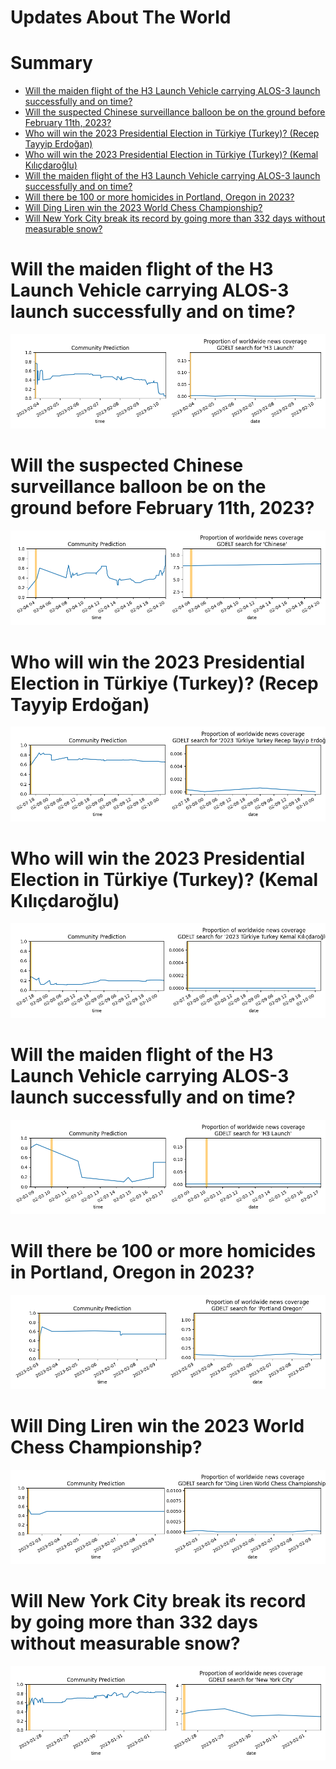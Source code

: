
Updates About The World
=======================

Summary
=======

* [Will the maiden flight of the H3 Launch Vehicle carrying ALOS-3 launch successfully and on time?](#will-the-maiden-flight-of-the-h3-launch-vehicle-carrying-alos-3-launch-successfully-and-on-time)
* [Will the suspected Chinese surveillance balloon be on the ground before February 11th, 2023?](#will-the-suspected-chinese-surveillance-balloon-be-on-the-ground-before-february-11th-2023)
* [Who will win the 2023 Presidential Election in Türkiye (Turkey)? (Recep Tayyip Erdoğan)](#who-will-win-the-2023-presidential-election-in-trkiye-turkey-recep-tayyip-erdoan)
* [Who will win the 2023 Presidential Election in Türkiye (Turkey)? (Kemal Kılıçdaroğlu)](#who-will-win-the-2023-presidential-election-in-trkiye-turkey-kemal-kldarolu)
* [Will the maiden flight of the H3 Launch Vehicle carrying ALOS-3 launch successfully and on time?](#will-the-maiden-flight-of-the-h3-launch-vehicle-carrying-alos-3-launch-successfully-and-on-time)
* [Will there be 100 or more homicides in Portland, Oregon in 2023?](#will-there-be-100-or-more-homicides-in-portland-oregon-in-2023)
* [Will Ding Liren win the 2023 World Chess Championship?](#will-ding-liren-win-the-2023-world-chess-championship)
* [Will New York City break its record by going more than 332 days without measurable snow?](#will-new-york-city-break-its-record-by-going-more-than-332-days-without-measurable-snow)

# Will the maiden flight of the H3 Launch Vehicle carrying ALOS-3 launch successfully and on time?


![H3 Launch Vehicle with ALOS-3 Maiden Launch](assets/01.png)
# Will the suspected Chinese surveillance balloon be on the ground before February 11th, 2023?


![Chinese Balloon](assets/02.png)
# Who will win the 2023 Presidential Election in Türkiye (Turkey)? (Recep Tayyip Erdoğan)


![Recep Tayyip Erdoğan](assets/03.png)
# Who will win the 2023 Presidential Election in Türkiye (Turkey)? (Kemal Kılıçdaroğlu)


![Kemal Kılıçdaroğlu](assets/05.png)
# Will the maiden flight of the H3 Launch Vehicle carrying ALOS-3 launch successfully and on time?


![H3 Launch Vehicle with ALOS-3 Maiden Launch](assets/06.png)
# Will there be 100 or more homicides in Portland, Oregon in 2023?


![Homicide in Portland in 2023](assets/08.png)
# Will Ding Liren win the 2023 World Chess Championship?


![Who will become 2023 World Chess Champion?](assets/09.png)
# Will New York City break its record by going more than 332 days without measurable snow?


![NYC Breaks its Record for Snowless Days](assets/10.png)